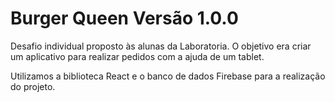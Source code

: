 # Burger Queen Versão 1.0.0

Desafio individual proposto às alunas da Laboratoria. O objetivo era criar um aplicativo para realizar pedidos com a ajuda de um tablet.

Utilizamos a biblioteca React e o banco de dados Firebase para a realização do projeto.